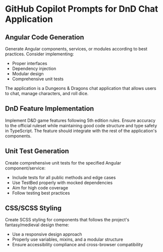 # GitHub Copilot Prompts for DnD Chat Application

## Angular Code Generation

Generate Angular components, services, or modules according to best practices. Consider implementing:
- Proper interfaces
- Dependency injection
- Modular design
- Comprehensive unit tests

The application is a Dungeons & Dragons chat application that allows users to chat, manage characters, and roll dice.

## DnD Feature Implementation

Implement D&D game features following 5th edition rules. Ensure accuracy to the official ruleset while maintaining good code structure and type safety in TypeScript. The feature should integrate with the rest of the application's components.

## Unit Test Generation

Create comprehensive unit tests for the specified Angular component/service:
- Include tests for all public methods and edge cases
- Use TestBed properly with mocked dependencies
- Aim for high code coverage
- Follow testing best practices

## CSS/SCSS Styling

Create SCSS styling for components that follows the project's fantasy/medieval design theme:
- Use a responsive design approach
- Properly use variables, mixins, and a modular structure
- Ensure accessibility compliance and cross-browser compatibility